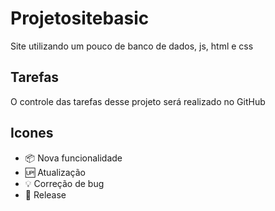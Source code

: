# Projetositebasic
Site utilizando um pouco de banco de dados, js, html e css
## Tarefas
 O controle das tarefas desse projeto será realizado no GitHub 
 ## Icones
- :package: Nova funcionalidade
- :up: Atualização
- :bulb: Correção de bug
- :checkered_flag: Release